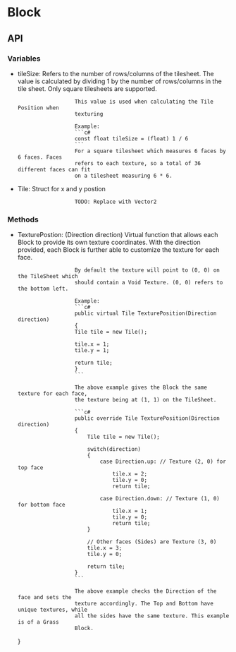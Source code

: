 # Block

## API

### Variables
- tileSize: Refers to the number of rows/columns of the tilesheet. The value is 
						calculated by dividing 1 by the number of rows/columns in the tile 
						sheet. Only square tilesheets are supported.

						This value is used when calculating the Tile Position when
						texturing

						Example:
						```c#
						const float tileSize = (float) 1 / 6
						```
						For a square tilesheet which measures 6 faces by 6 faces. Faces
						refers to each texture, so a total of 36 different faces can fit
						on a tilesheet measuring 6 * 6.

- Tile:     Struct for x and y postion

						TODO: Replace with Vector2

### Methods
- TexturePostion:
	(Direction direction)
						Virtual function that allows each Block to provide its own texture
						coordinates. With the direction provided, each Block is further 
						able to customize the texture for each face.

						By default the texture will point to (0, 0) on the TileSheet which
						should contain a Void Texture. (0, 0) refers to the bottom left.

						Example:
						```c#
						public virtual Tile TexturePosition(Direction direction)
						{
						Tile tile = new Tile();

						tile.x = 1;
						tile.y = 1;

						return tile;
						}
						```

						The above example gives the Block the same texture for each face,
						the texture being at (1, 1) on the TileSheet.

						```c#
						public override Tile TexturePosition(Direction direction)
						{
							Tile tile = new Tile();
					
							switch(direction)
							{
								case Direction.up: // Texture (2, 0) for top face
									tile.x = 2;
									tile.y = 0;
									return tile;
					
								case Direction.down: // Texture (1, 0) for bottom face
									tile.x = 1;
									tile.y = 0;
									return tile;
							}
					
							// Other faces (Sides) are Texture (3, 0)
							tile.x = 3;
							tile.y = 0;
					
							return tile;
						}
						```

						The above example checks the Direction of the face and sets the
						texture accordingly. The Top and Bottom have unique textures, while
						all the sides have the same texture. This example is of a Grass 
						Block.
	}
